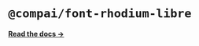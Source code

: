 # `@compai/font-rhodium-libre`

[**Read the docs &rarr;**](https://components.ai/docs/typefaces/rhodium-libre)
